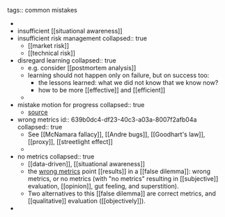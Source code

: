 tags:: common mistakes

-
- insufficient [[situational awareness]]
- insufficient risk management
  collapsed:: true
	- [[market risk]]
	- [[technical risk]]
- disregard learning
  collapsed:: true
	- e.g. consider [[postmortem analysis]]
	- learning should not happen only on failure, but on success too:
	  * the lessons learned: what we did not know that we know now?
	  * how to be more [[effective]] and [[efficient]]
	-
- mistake motion for progress
  collapsed:: true
	- [source](https://finance.yahoo.com/news/metaverse-slow-death-meta-employees-165039086.html)
- wrong metrics
  id:: 639b0dc4-df23-40c3-a03a-8007f2afb04a
  collapsed:: true
	- See [[McNamara fallacy]], [[Andre bugs]], [[Goodhart's law]], [[proxy]], [[streetlight effect]]
	-
- no metrics
  collapsed:: true
	- [[data-driven]], [[situational awareness]]
	- the [wrong metrics](((639b0dc4-df23-40c3-a03a-8007f2afb04a))) point [[results]] in a [[false dilemma]]: wrong metrics, or no metrics (with "no metrics" resulting in [[subjective]] evaluation, [[opinion]], gut feeling, and superstition).
	- Two alternatives to this [[false dilemma]] are correct metrics, and [[qualitative]] evaluation ([[objectively]]).
-